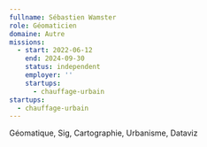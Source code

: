 ```yaml
---
fullname: Sébastien Wamster
role: Géomaticien
domaine: Autre
missions:
  - start: 2022-06-12
    end: 2024-09-30
    status: independent
    employer: ''
    startups:
      - chauffage-urbain
startups:
  - chauffage-urbain
---
```

Géomatique, Sig, Cartographie, Urbanisme, Dataviz